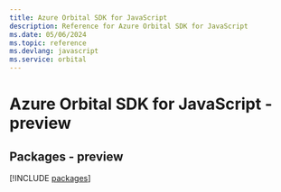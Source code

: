 ```yaml
---
title: Azure Orbital SDK for JavaScript
description: Reference for Azure Orbital SDK for JavaScript
ms.date: 05/06/2024
ms.topic: reference
ms.devlang: javascript
ms.service: orbital
---
```

# Azure Orbital SDK for JavaScript - preview
## Packages - preview
[!INCLUDE [packages](orbital-index.md)]